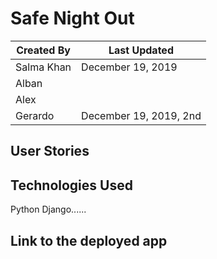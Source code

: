 # Safe Night Out

Created By | Last Updated
-----------|--------------
Salma Khan | December 19, 2019
Alban       | 
Alex        | 
Gerardo     | December 19, 2019, 2nd 

## User Stories 

## Technologies Used
Python Django......


## Link to the deployed app


